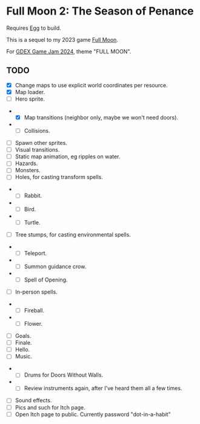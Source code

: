 # Full Moon 2: The Season of Penance

Requires [Egg](https://github.com/aksommerville/egg) to build.

This is a sequel to my 2023 game [Full Moon](https://github.com/aksommerville/fullmoon4).

For [GDEX Game Jam 2024](https://itch.io/jam/gdex-game-jam-2024), theme "FULL MOON".

## TODO

- [x] Change maps to use explicit world coordinates per resource.
- [x] Map loader.
- [ ] Hero sprite.
- - [x] Map transitions (neighbor only, maybe we won't need doors).
- - [ ] Collisions.
- [ ] Spawn other sprites.
- [ ] Visual transitions.
- [ ] Static map animation, eg ripples on water.
- [ ] Hazards.
- [ ] Monsters.
- [ ] Holes, for casting transform spells.
- - [ ] Rabbit.
- - [ ] Bird.
- - [ ] Turtle.
- [ ] Tree stumps, for casting environmental spells.
- - [ ] Teleport.
- - [ ] Summon guidance crow.
- - [ ] Spell of Opening.
- [ ] In-person spells.
- - [ ] Fireball.
- - [ ] Flower.
- [ ] Goals.
- [ ] Finale.
- [ ] Hello.
- [ ] Music.
- - [ ] Drums for Doors Without Walls.
- - [ ] Review instruments again, after I've heard them all a few times.
- [ ] Sound effects.
- [ ] Pics and such for Itch page.
- [ ] Open Itch page to public. Currently password "dot-in-a-habit"
